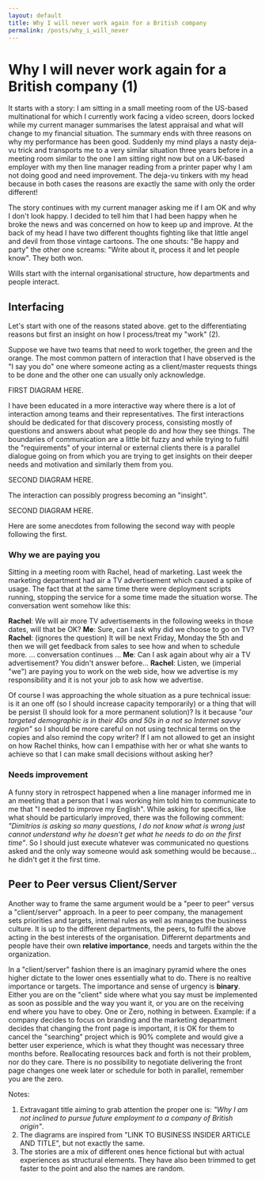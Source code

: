 ```yaml
---
layout: default
title: Why I will never work again for a British company
permalink: /posts/why_i_will_never
---
```


# Why I will never work again for a British company (1)

It starts with a story: I am sitting in a small meeting room of the US-based multinational for which I currently work facing a video screen, doors locked while my current manager summarises the latest appraisal and what will change to my financial situation. The summary ends with three reasons on why my performance has been good. Suddenly my mind plays a nasty deja-vu trick and transports me to a very similar situation three years before in a meeting room similar to the one I am sitting right now but on a UK-based employer with my then line manager reading from a printer paper why I am not doing good and need improvement. The deja-vu tinkers with my head because in both cases the reasons are exactly the same with only the order different!

The story continues with my current manager asking me if I am OK and why I don't look happy. I decided to tell him that I had been happy when he broke the news and was concerned on how to keep up and improve. At the back of my head I have two different thoughts fighting like that little angel and devil from those vintage cartoons. The one shouts: "Be happy and party" the other one screams: "Write about it, process it and let people know". They both won.

Wills start with the internal organisational structure, how departments and people interact.

## Interfacing

Let's start with one of the reasons stated above. get to the differentiating reasons but first an insight on how I process/treat my "work" (2).

Suppose we have two teams that need to work together, the green and the orange. The most common pattern of interaction that I have observed is the "I say you do" one where someone acting as a client/master requests things to be done and the other one can usually only acknowledge.

FIRST DIAGRAM HERE.

I have been educated in a more interactive way where there is a lot of interaction among teams and their representatives. The first interactions should be dedicated for that discovery process, consisting mostly of questions and answers about what people do and how they see things. The boundaries of communication are a little bit fuzzy and while trying to fulfil the "requirements" of your internal or external clients there is a parallel dialogue going on from which you are trying to get insights on their deeper needs and motivation and similarly them from you.

SECOND DIAGRAM HERE.

The interaction can possibly progress becoming an "insight".

SECOND DIAGRAM HERE.

Here are some anecdotes from following the second way with people following the first.

### Why we are paying you

Sitting in a meeting room with Rachel, head of marketing. Last week the marketing department had air a TV advertisement which caused a spike of usage. The fact that at the same time there were deployment scripts running, stopping the service for a some time made the situation worse. The conversation went somehow like this:

**Rachel**: We will air more TV advertisements in the following weeks in those dates, will that be OK?
**Me**: Sure, can I ask why did we choose to go on TV?
**Rachel**: (ignores the question) It will be next Friday, Monday the 5th and then we will get feedback from sales to see how and when to schedule more.
... conversation continues ...
**Me**: Can I ask again about why air a TV advertisement? You didn't answer before...
**Rachel**: Listen, we (imperial "we") are paying you to work on the web side, how we advertise is my responsibility and it is not your job to ask how we advertise.

Of course I was approaching the whole situation as a pure technical issue: is it an one off (so I should increase capacity temporarily) or a thing that will be persist (I should look for a more permanent solution)? Is it because *"our targeted demographic is in their 40s and 50s in a not so Internet savvy region"* so I should be more careful on not using technical terms on the copies and also remind the copy writer? If I am not allowed to get an insight on how Rachel thinks, how can I empathise with her or what she wants to achieve so that I can make small decisions without asking her?

### Needs improvement

A funny story in retrospect happened when a line manager informed me in an meeting that a person that I was working him told him to communicate to me that "I needed to improve my English". While asking for specifics, like what should be particularly improved, there was the following comment: *"Dimitrios is asking so many questions, I do not know what is wrong just cannot understand why he doesn't get what he needs to do on the first time"*. So I should just execute whatever was communicated no questions asked and the only way someone would ask something would be because... he didn't get it the first time.

## Peer to Peer versus Client/Server

Another way to frame the same argument would be a "peer to peer" versus a "client/server" approach. In a peer to peer company, the management sets priorities and targets, internal rules as well as manages the business culture. It is up to the different departments, the peers, to fulfil the above acting in the best interests of the organisation. Differernt departments and people have their own **relative importance**, needs and targets within the the organization.

In a "client/server" fashion there is an imaginary pyramid where the ones higher dictate to the lower ones essentially what to do. There is no realtive importance or targets. The importance and sense of urgency is **binary**. Either you are on the "client" side where what you say must be implemented as soon as possible and the way you want it, or you are on the receiving end where you have to obey. One or Zero, nothing in between. Example: if a company decides to focus on branding and the marketing department decides that changing the front page is important, it is OK for them to cancel the "searching" project which is 90% complete and would give a better user experience, which is what they thought was necessary three months before. Reallocating resources back and forth is not their problem, nor do they care. There is no possibility to negotiate delivering the front page changes one week later or schedule for both in parallel, remember you are the zero.

Notes:

1. Extravagant title aiming to grab attention the proper one is: *"Why I am not inclined to pursue future employment to a company of British origin"*.
2. The diagrams are inspired from "LINK TO BUSINESS INSIDER ARTICLE AND TITLE", but not exactly the same.
3. The stories are a mix of different ones hence fictional but with actual experiences as structural elements. They have also been trimmed to get faster to the point and also the names are random.
